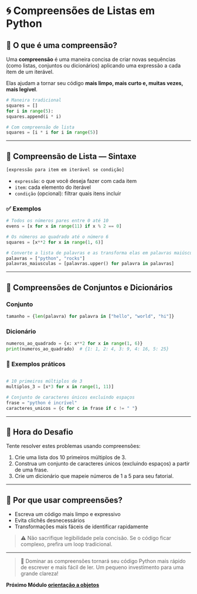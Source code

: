 # 🌀 Compreensões de Listas em Python

## 📌 O que é uma compreensão?

Uma **compreensão** é uma maneira concisa de criar novas sequências (como listas, conjuntos ou dicionários) aplicando uma expressão a cada item de um iterável.

Elas ajudam a tornar seu código **mais limpo, mais curto e, muitas vezes, mais legível**.

```python
# Maneira tradicional
squares = []
for i in range(5):
squares.append(i * i)

# Com compreensão de lista
squares = [i * i for i in range(5)]
```

---

## 🧩 Compreensão de Lista — Sintaxe

```python
[expressão para item em iterável se condição]
```

* `expressão`: o que você deseja fazer com cada item
* `item`: cada elemento do iterável
* `condição` (opcional): filtrar quais itens incluir

### ✅ Exemplos

```python
# Todos os números pares entre 0 até 10
evens = [x for x in range(11) if x % 2 == 0]

# Os números ao quadrado até o número 6
squares = [x**2 for x in range(1, 6)]

# Converte a lista de palavras e as transforma elas em palavras maiúsculas
palavras = ["python", "rocks"]
palavras_maiusculas = [palavras.upper() for palavra in palavras]
```

---

## 🔄 Compreensões de Conjuntos e Dicionários

### Conjunto

```python
tamanho = {len(palavra) for palavra in ["hello", "world", "hi"]}
```

### Dicionário

```python
numeros_ao_quadrado = {x: x**2 for x in range(1, 6)}
print(numeros_ao_quadrado)  # {1: 1, 2: 4, 3: 9, 4: 16, 5: 25}
```

### 🔧 Exemplos práticos

```python

# 10 primeiros múltiplos de 3
multiplos_3 = [x*3 for x in range(1, 11)]

# Conjunto de caracteres únicos excluindo espaços
frase = "python é incrível"
caracteres_unicos = {c for c in frase if c != " "}
```

---

## 🧪 Hora do Desafio

Tente resolver estes problemas usando compreensões:

1. Crie uma lista dos 10 primeiros múltiplos de 3.
2. Construa um conjunto de caracteres únicos (excluindo espaços) a partir de uma frase.
3. Crie um dicionário que mapeie números de 1 a 5 para seu fatorial.

---

## 🎯 Por que usar compreensões?

* Escreva um código mais limpo e expressivo
* Evita clichês desnecessários
* Transformações mais fáceis de identificar rapidamente

> ⚠️ Não sacrifique legibilidade pela concisão. Se o código ficar complexo, prefira um loop tradicional.

---

> 🚀 Dominar as compreensões tornará seu código Python mais rápido de escrever e mais fácil de ler. Um pequeno investimento para uma grande clareza!

**Próximo Módulo [orientação a objetos](../../4.%20orientacao_objetos/README.md)**
